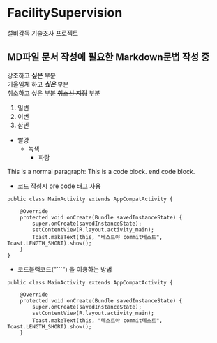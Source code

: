 # FacilitySupervision
설비감독 기술조사 프로젝트

## MD파일 문서 작성에 필요한 Markdown문법 작성 중   

강조하고 **싶은** 부분   
기울임체 하고 ***싶은*** 부분   
취소하고 싶은 부분 ~~취소선 지정~~ 부분   


1. 일번
2. 이번
3. 삼번

* 빨강
   * 녹색
     * 파랑

This is a normal paragraph: 
    This is a code block. 
end code block.

* 코드 작성시 pre code 태그 사용

<pre><code>public class MainActivity extends AppCompatActivity {

    @Override
    protected void onCreate(Bundle savedInstanceState) {
        super.onCreate(savedInstanceState);
        setContentView(R.layout.activity_main);
        Toast.makeText(this, "테스트야 commit테스트", Toast.LENGTH_SHORT).show();
    }
}</code></pre>

* 코드블럭코드("```") 을 이용하는 방법
```
public class MainActivity extends AppCompatActivity {

    @Override
    protected void onCreate(Bundle savedInstanceState) {
        super.onCreate(savedInstanceState);
        setContentView(R.layout.activity_main);
        Toast.makeText(this, "테스트야 commit테스트", Toast.LENGTH_SHORT).show();
    }
```  
